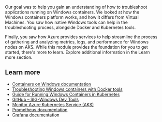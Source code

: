 ﻿Our goal was to help you gain an understanding of how to troubleshoot applications running on Windows containers. We looked at how the Windows containers platform works, and how it differs from Virtual Machines. You saw how native Windows tools can help in the troubleshooting process, alongside Docker and Kubernetes tools.

Finally, you saw how Azure provides services to help streamline the process of gathering and analyzing metrics, logs, and performance for Windows nodes on AKS. While this module provides the foundation for you to get started, there's more to learn. Explore additional information in the Learn more section.

## Learn more

- [Containers on Windows documentation](/virtualization/windowscontainers)
- [Troubleshooting Windows containers with Docker tools](https://docs.docker.com/desktop/troubleshoot/topics/#topics-for-windows)
- [Guide for Running Windows Containers in Kubernetes](https://kubernetes.io/docs/concepts/windows/user-guide/)
- [GitHub – SIG-Windows Dev Tools](https://github.com/kubernetes-sigs/sig-windows-dev-tools)
- [Monitor Azure Kubernetes Service (AKS)](/azure/aks/monitor-aks)
- [Prometheus documentation](https://prometheus.io/docs/introduction/overview/)
- [Grafana documentation](https://grafana.com/docs/grafana/latest/)
